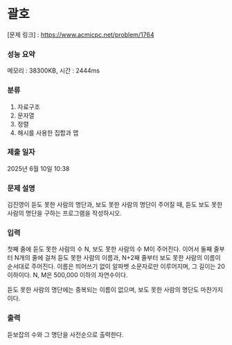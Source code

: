 # 괄호

[문제 링크] : https://www.acmicpc.net/problem/1764

### 성능 요약

메모리 : 38300KB, 시간 : 2444ms

### 분류
1. 자료구조
2. 문자열
3. 정렬
4. 해시를 사용한 집합과 맵

### 제출 일자

2025년 6월 10일 10:38

### 문제 설명

<p>
김진영이 듣도 못한 사람의 명단과, 보도 못한 사람의 명단이 주어질 때, 듣도 보도 못한 사람의 명단을 구하는 프로그램을 작성하시오.
</p>

### 입력

<p>
첫째 줄에 듣도 못한 사람의 수 N, 보도 못한 사람의 수 M이 주어진다. 이어서 둘째 줄부터 N개의 줄에 걸쳐 듣도 못한 사람의 이름과, N+2째 줄부터 보도 못한 사람의 이름이 순서대로 주어진다. 이름은 띄어쓰기 없이 알파벳 소문자로만 이루어지며, 그 길이는 20 이하이다. N, M은 500,000 이하의 자연수이다.

듣도 못한 사람의 명단에는 중복되는 이름이 없으며, 보도 못한 사람의 명단도 마찬가지이다.
</p>

### 출력

<p>
듣보잡의 수와 그 명단을 사전순으로 출력한다.
</p>